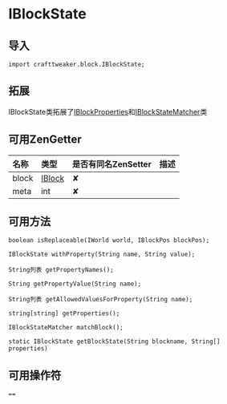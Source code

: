 # IBlockState

## 导入

`import crafttweaker.block.IBlockState;`

## 拓展

IBlockState类拓展了[IBlockProperties](https://github.com/friendlyhj/Zentutorial/tree/876d4d451623938176873e2989531da90ac5a42b/crafttweaker-lib/block/crafttweaker-lib/block/iblockproperties.md)和[IBlockStateMatcher](https://github.com/friendlyhj/Zentutorial/tree/876d4d451623938176873e2989531da90ac5a42b/crafttweaker-lib/block/crafttweaker-lib/block/iblockstatematcher.md)类

## 可用ZenGetter

| 名称 | 类型 | 是否有同名ZenSetter | 描述 |
| :--- | :--- | :--- | :--- |
| block | [IBlock](https://github.com/friendlyhj/Zentutorial/tree/876d4d451623938176873e2989531da90ac5a42b/crafttweaker-lib/block/crafttweaker-lib/block/iblock.md) | ✘ |  |
| meta | int | ✘ |  |

## 可用方法

`boolean isReplaceable(IWorld world, IBlockPos blockPos);`

`IBlockState withProperty(String name, String value);`

`String列表 getPropertyNames();`

`String getPropertyValue(String name);`

`String列表 getAllowedValuesForProperty(String name);`

`string[string] getProperties();`

`IBlockStateMatcher matchBlock();`

`static IBlockState getBlockState(String blockname, String[] properties)`

## 可用操作符

`==`

